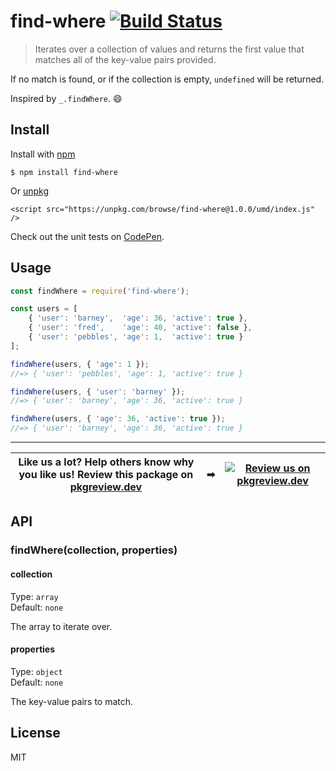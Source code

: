 # find-where [![Build Status](https://travis-ci.com/jonkemp/find-where.svg?branch=master)](https://travis-ci.com/jonkemp/find-where)

> Iterates over a collection of values and returns the first value that matches all of the key-value pairs provided.

If no match is found, or if the collection is empty, `undefined` will be returned. 

Inspired by `_.findWhere`. 😄


## Install

Install with [npm](https://npmjs.org/package/find-where)

```
$ npm install find-where
```

Or [unpkg](https://unpkg.com/find-where/)

```
<script src="https://unpkg.com/browse/find-where@1.0.0/umd/index.js" />
```

Check out the unit tests on [CodePen](https://codepen.io/jonkemp/full/YzPBmwz).

## Usage

```js
const findWhere = require('find-where');

const users = [
	{ 'user': 'barney',  'age': 36, 'active': true },
	{ 'user': 'fred',    'age': 40, 'active': false },
	{ 'user': 'pebbles', 'age': 1,  'active': true }
];

findWhere(users, { 'age': 1 });
//=> { 'user': 'pebbles', 'age': 1, 'active': true }

findWhere(users, { 'user': 'barney' });
//=> { 'user': 'barney', 'age': 36, 'active': true }

findWhere(users, { 'age': 36, 'active': true });
//=> { 'user': 'barney', 'age': 36, 'active': true }
```

---
| **Like us a lot?** Help others know why you like us! **Review this package on [pkgreview.dev](https://pkgreview.dev/npm/find-where)** | ➡   | [![Review us on pkgreview.dev](https://i.ibb.co/McjVMfb/pkgreview-dev.jpg)](https://pkgreview.dev/npm/find-where) |
| ----------------------------------------------------------------------------------------------------------------------------------------- | --- | --------------------------------------------------------------------------------------------------------------------- |

## API

### findWhere(collection, properties)

#### collection

Type: `array`  
Default: `none`

The array to iterate over.

#### properties

Type: `object`  
Default: `none`

The key-value pairs to match.

## License

MIT
